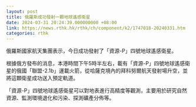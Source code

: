 ```yaml
---
layout: post
title: 俄羅斯成功發射一顆地球遙感衛星
date: 2024-03-31 20:24:39.000000000 +08:00
link: https://news.rthk.hk/rthk/ch/component/k2/1747018-20240331.htm
categories: rthk
---
```


俄羅斯國家航天集團表示，今日成功發射了「資源-P」四號地球遙感衛星。

根據俄方發布的消息，本港時間下午5時半左右，載有「資源-P」四號地球遙感衛星的俄國「聯盟-2.1b」運載火箭，從哈薩克境內的拜科努爾航天發射場升空，並將這顆衛星成功送入預定軌道。

「資源-P」四號地球遙感衛星可以對地表進行高精度等觀測，主要用於研究自然資源、監測環境退化和污染、探測礦產分佈等。
